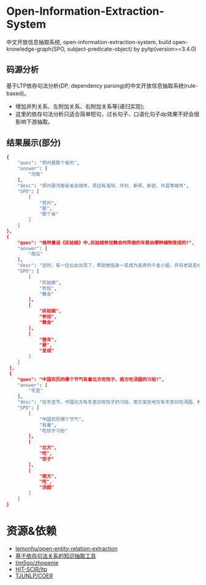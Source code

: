 # Open-Information-Extraction-System
中文开放信息抽取系统, open-information-extraction-system, build open-knowledge-graph(SPO, subject-predicate-object) by pyltp(version==3.4.0)


## 码源分析
基于LTP依存句法分析(DP, dependency parsing)的中文开放信息抽取系统(rule-based)。
  - 增加并列关系、左附加关系、右附加关系等(递归实现);
  - 这里的依存句法分析只适合简单短句，过长句子、口语化句子dp效果不好会很影响下游抽取。
  

## 结果展示(部分)
```bash
{
    "ques": "郑州是那个省的",
    "answer": [
        "河南"
    ],
    "desc": "郑州是河南省省会城市，周边有洛阳、开封、新郑、新密、许昌等城市",
    "SPO": [
        [
            "郑州",
            "是",
            "那个省"
        ]
    ]
},
{
    "ques": "格林童话《灰姑娘》中,灰姑娘参加舞会时所做的车是由哪种植物变成的?",
    "answer": [
        "南瓜"
    ],
    "desc": "这时，有一位仙女出现了，帮助她摇身一变成为高贵的千金小姐，并将老鼠变成马夫，南瓜变成马车，又变了一套漂亮的衣服和一双水晶（玻璃）鞋给灰姑娘穿上。",
    "SPO": [
        [
            "灰姑娘",
            "参加",
            "舞会"
        ],
        [
            "灰姑娘",
            "参加",
            "舞会"
        ],
        [
            "做车",
            "是",
            "变成"
        ]
    ]
 },
 {
    "ques": "中国农历的哪个节气有着北方吃饺子、南方吃汤圆的习俗?",
    "answer": [
        "冬至"
    ],
    "desc": "在冬至节，中国北方有冬至日吃饺子的习俗，南方某些地方有冬至日吃汤圆、粉糍粑的习俗，传说在汉朝的医圣张仲景体念家乡乡民在寒冬中工作的辛苦，在冬至那天利用羊肉等祛寒的药材包在面皮中，作成耳朵的样子，给乡民们治病补身，这个药方的名字...",
    "SPO": [
        [
            "中国农历哪个节气",
            "有着",
            "吃饺子习俗"
        ],
        [
            "北方",
            "吃",
            "饺子"
        ],
        [
            "南方",
            "吃",
            "汤圆"
        ]
    ]
}
``` 


# 资源&依赖
- [lemonhu/open-entity-relation-extraction](https://github.com/lemonhu/open-entity-relation-extraction)
- [基于依存句法关系的知识抽取工具](http://openkg.cn/tool/finiancialkg)
- [tim5go/zhopenie](https://github.com/tim5go/zhopenie)
- [HIT-SCIR/ltp](https://github.com/HIT-SCIR/ltp)
- [TJUNLP/COER](https://github.com/TJUNLP/COER)


